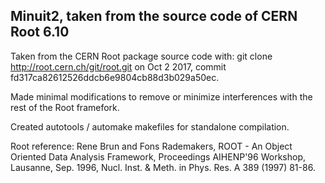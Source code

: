 ## Minuit2, taken from the source code of CERN Root 6.10

Taken from the CERN Root package source code with:
git clone http://root.cern.ch/git/root.git
on Oct 2 2017, commit fd317ca82612526ddcb6e9804cb88d3b029a50ec.

Made minimal modifications to remove or minimize interferences with the rest of
the Root framefork.

Created autotools / automake makefiles for standalone compilation.

Root reference: Rene Brun and Fons Rademakers,
ROOT - An Object Oriented Data Analysis Framework,
Proceedings AIHENP'96 Workshop, Lausanne, Sep. 1996,
Nucl. Inst. & Meth. in Phys. Res. A 389 (1997) 81-86.
